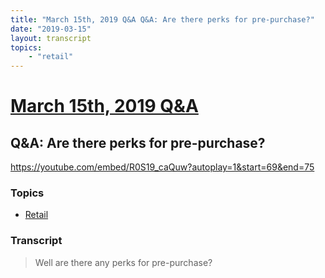 ```yaml
---
title: "March 15th, 2019 Q&A Q&A: Are there perks for pre-purchase?"
date: "2019-03-15"
layout: transcript
topics:
    - "retail"
---
```

# [March 15th, 2019 Q&A](../2019-03-15.md)
## Q&A: Are there perks for pre-purchase?
https://youtube.com/embed/R0S19_caQuw?autoplay=1&start=69&end=75

### Topics
* [Retail](../topics/retail.md)

### Transcript

> Well are there any perks for pre-purchase?
